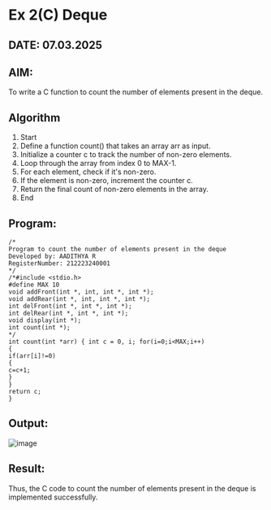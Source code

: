 # Ex 2(C) Deque
## DATE: 07.03.2025
## AIM:
To write a C function to count the number of elements present in the deque.

## Algorithm
1. Start
2. Define a function count() that takes an array arr as input.
3. Initialize a counter c to track the number of non-zero elements.
4. Loop through the array from index 0 to MAX-1.
5. For each element, check if it's non-zero.
6. If the element is non-zero, increment the counter c.
7. Return the final count of non-zero elements in the array.
8. End

## Program:
```
/*
Program to count the number of elements present in the deque
Developed by: AADITHYA R
RegisterNumber: 212223240001
*/
/*#include <stdio.h>
#define MAX 10
void addFront(int *, int, int *, int *);
void addRear(int *, int, int *, int *);
int delFront(int *, int *, int *);
int delRear(int *, int *, int *);
void display(int *);
int count(int *);
*/
int count(int *arr) { int c = 0, i; for(i=0;i<MAX;i++)
{
if(arr[i]!=0)
{
c=c+1;
}
}
return c;
}
```

## Output:
![image](https://github.com/user-attachments/assets/7332ec9d-dd82-44ef-9cb8-25bedb85c04c)



## Result:
Thus, the C code to count the number of elements present in the deque is implemented successfully.
